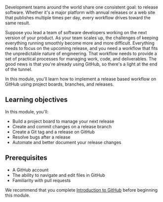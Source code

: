 Development teams around the world share one consistent goal: to release software. Whether it's a major platform with annual releases or a web site that publishes multiple times per day, every workflow drives toward the same result.

Suppose you lead a team of software developers working on the next version of your product. As your team scales up, the challenges of keeping everything running smoothly become more and more difficult. Everything needs to focus on the upcoming release, and you need a workflow that fits the unpredictable nature of engineering. That workflow needs to provide a set of practical processes for managing work, code, and deliverables. The good news is that you're already using GitHub, so there's a light at the end of the tunnel.

In this module, you'll learn how to implement a release based workflow on GitHub using project boards, branches, and releases.

## Learning objectives

In this module, you'll:

- Build a project board to manage your next release
- Create and commit changes on a release branch
- Create a Git tag and a release on GitHub
- Resolve bugs after a release
- Automate and better document your release changes

## Prerequisites

- A GitHub account
- The ability to navigate and edit files in GitHub
- Familiarity with pull requests

We recommend that you complete [Introduction to GitHub](/learn/modules/introduction-to-github) before beginning this module.